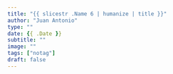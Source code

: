 ```yaml
---
title: "{{ slicestr .Name 6 | humanize | title }}"
author: "Juan Antonio"
type: ""
date: {{ .Date }}
subtitle: ""
image: ""
tags: ["notag"]
draft: false
---
```



<!--more-->

